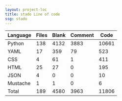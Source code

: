 ```yaml
---
layout: project-loc
title: stado Line of code
ssg: stado
---
```

<div class="table-responsive">
<table class="table">
<thead><tr>
<th>Language</th>
<th>Files</th>
<th>Blank</th>
<th>Comment</th>
<th>Code</th>
</tr></thead><tbody>
<tr><td>Python</td><td> 138</td><td> 4132</td><td> 3883</td><td> 10661</td></tr>
<tr><td>YAML</td><td> 17</td><td> 359</td><td> 79</td><td> 523</td></tr>
<tr><td>CSS</td><td> 4</td><td> 61</td><td> 1</td><td> 411</td></tr>
<tr><td>HTML</td><td> 25</td><td> 27</td><td> 0</td><td> 195</td></tr>
<tr><td>JSON</td><td> 4</td><td> 0</td><td> 0</td><td> 10</td></tr>
<tr><td>Mustache</td><td> 1</td><td> 1</td><td> 0</td><td> 6</td></tr>
<tr><td>Total</td><td>189</td><td>4580</td><td>3963</td><td>11806</td></tr>
</tbody></table></div>
